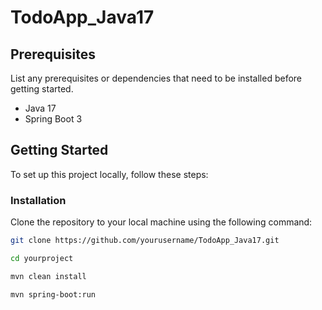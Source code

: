 # TodoApp_Java17
## Prerequisites

List any prerequisites or dependencies that need to be installed before getting started.

- Java 17
- Spring Boot 3

## Getting Started

To set up this project locally, follow these steps:

### Installation
Clone the repository to your local machine using the following command:

```bash
git clone https://github.com/yourusername/TodoApp_Java17.git

cd yourproject

mvn clean install

mvn spring-boot:run
